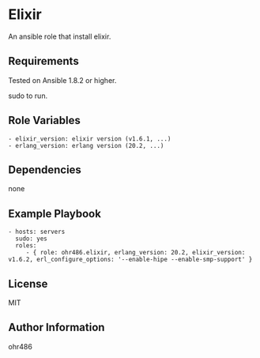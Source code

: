 Elixir
========

An ansible role that install elixir.

Requirements
------------

Tested on Ansible 1.8.2 or higher.

sudo to run.

Role Variables
--------------

```
- elixir_version: elixir version (v1.6.1, ...)
- erlang_version: erlang version (20.2, ...)
```

Dependencies
------------

none

Example Playbook
----------------

```
- hosts: servers
  sudo: yes
  roles:
     - { role: ohr486.elixir, erlang_version: 20.2, elixir_version: v1.6.2, erl_configure_options: '--enable-hipe --enable-smp-support' }
```

License
-------

MIT

Author Information
------------------

ohr486

